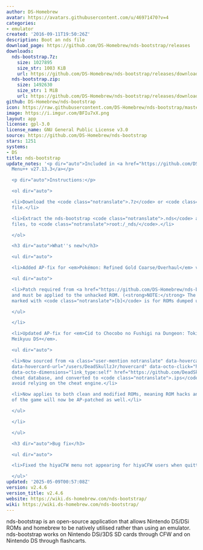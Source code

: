 ```yaml
---
author: DS-Homebrew
avatar: https://avatars.githubusercontent.com/u/46971470?v=4
categories:
- emulator
created: '2016-09-11T19:50:26Z'
description: Boot an nds file
download_page: https://github.com/DS-Homebrew/nds-bootstrap/releases
downloads:
  nds-bootstrap.7z:
    size: 1027895
    size_str: 1003 KiB
    url: https://github.com/DS-Homebrew/nds-bootstrap/releases/download/v2.4.6/nds-bootstrap.7z
  nds-bootstrap.zip:
    size: 1492630
    size_str: 1 MiB
    url: https://github.com/DS-Homebrew/nds-bootstrap/releases/download/v2.4.6/nds-bootstrap.zip
github: DS-Homebrew/nds-bootstrap
icon: https://raw.githubusercontent.com/DS-Homebrew/nds-bootstrap/master/retail/assets/icon.bmp
image: https://i.imgur.com/BFIu7xX.png
layout: app
license: gpl-3.0
license_name: GNU General Public License v3.0
source: https://github.com/DS-Homebrew/nds-bootstrap
stars: 1251
systems:
- DS
title: nds-bootstrap
update_notes: '<p dir="auto">Included in <a href="https://github.com/DS-Homebrew/TWiLightMenu/releases/tag/v27.13.3"><strong>TW</strong>i<strong>L</strong>ight
  Menu++ v27.13.3</a></p>

  <p dir="auto">Instructions:</p>

  <ol dir="auto">

  <li>Download the <code class="notranslate">.7z</code> or <code class="notranslate">.zip</code>
  file.</li>

  <li>Extract the nds-bootstrap <code class="notranslate">.nds</code> and <code class="notranslate">.ver</code>
  files, to <code class="notranslate">root:/_nds/</code>.</li>

  </ol>

  <h3 dir="auto">What''s new?</h3>

  <ul dir="auto">

  <li>Added AP-fix for <em>Pokémon: Refined Gold Coarse/Overhaul</em> v4.1.2.

  <ul dir="auto">

  <li>Patch required from <a href="https://github.com/DS-Homebrew/nds-bootstrap-extras">nds-bootstrap-extras</a>,
  and must be applied to the unhacked ROM. (<strong>NOTE:</strong> The patch file
  marked with <code class="notranslate">[b]</code> is for ROMs dumped using old tools.)</li>

  </ul>

  </li>

  <li>Updated AP-fix for <em>Cid to Chocobo no Fushigi na Dungeon: Toki Wasure no
  Meikyuu DS+</em>.

  <ul dir="auto">

  <li>Now sourced from <a class="user-mention notranslate" data-hovercard-type="user"
  data-hovercard-url="/users/DeadSkullzJr/hovercard" data-octo-click="hovercard-link-click"
  data-octo-dimensions="link_type:self" href="https://github.com/DeadSkullzJr">@DeadSkullzJr</a>''s
  cheat database, and converted to <code class="notranslate">.ips</code> format to
  avoid relying on the cheat engine.</li>

  <li>Now applies to both clean and modified ROMs, meaning ROM hacks and translations
  of the game will now be AP-patched as well.</li>

  </ul>

  </li>

  </ul>

  <h3 dir="auto">Bug fix</h3>

  <ul dir="auto">

  <li>Fixed the hiyaCFW menu not appearing for hiyaCFW users when quitting the game.</li>

  </ul>'
updated: '2025-05-09T00:57:08Z'
version: v2.4.6
version_title: v2.4.6
website: https://wiki.ds-homebrew.com/nds-bootstrap/
wiki: https://wiki.ds-homebrew.com/nds-bootstrap/
---
```

nds-bootstrap is an open-source application that allows Nintendo DS/DSi ROMs and homebrew to be natively utilised rather than using an emulator. nds-bootstrap works on Nintendo DSi/3DS SD cards through CFW and on Nintendo DS through flashcarts.